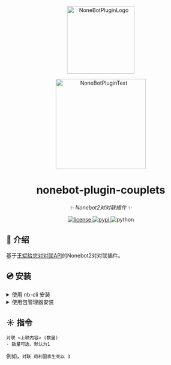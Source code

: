 <div align="center">
  <a href="https://v2.nonebot.dev/store"><img src="https://github.com/A-kirami/nonebot-plugin-template/blob/resources/nbp_logo.png" width="180" height="180" alt="NoneBotPluginLogo"></a>
  <br>
  <p><img src="https://github.com/A-kirami/nonebot-plugin-template/blob/resources/NoneBotPlugin.svg" width="240" alt="NoneBotPluginText"></p>
</div>

<div align="center">

# nonebot-plugin-couplets

_✨ Nonebot2对对联插件 ✨_

<a href="./LICENSE">
    <img src="https://img.shields.io/github/license/CMHopeSunshine/nonebot-plugin-couplets.svg" alt="license">
</a>
<a href="https://pypi.python.org/pypi/nonebot-plugin-couplets">
    <img src="https://img.shields.io/pypi/v/nonebot-plugin-couplets.svg" alt="pypi">
</a>
<img src="https://img.shields.io/badge/python-3.8+-blue.svg" alt="python">

</div>

## 📖 介绍

基于[王斌给您对对联API](https://ai.binwang.me/couplet/)的Nonebot2对对联插件。

## 💿 安装

<details>
<summary>使用 nb-cli 安装</summary>
在 nonebot2 项目的根目录下打开命令行, 输入以下指令即可安装

    nb plugin install nonebot-plugin-couplets

</details>

<details>
<summary>使用包管理器安装</summary>
在 nonebot2 项目的插件目录下, 打开命令行, 根据你使用的包管理器, 输入相应的安装命令

<details>
<summary>pip</summary>

    pip install nonebot-plugin-couplets
</details>
<details>
<summary>pdm</summary>

    pdm add nonebot-plugin-couplets
</details>
<details>
<summary>poetry</summary>

    poetry add nonebot-plugin-couplets
</details>
<details>
<summary>conda</summary>

    conda install nonebot-plugin-couplets
</details>

打开 nonebot2 项目的 `bot.py` 文件, 在其中写入

    nonebot.load_plugin('nonebot_plugin_couplets')

</details>


## ☀ ️指令
```
对联 <上联内容> (数量)
· 数量可选，默认为1
```
例如，`对联 苟利国家生死以 3`

